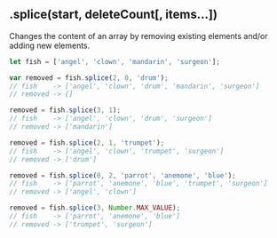 ## .splice(start, deleteCount[, items...])

Changes the content of an array by removing existing elements and/or adding new elements.

```js
let fish = ['angel', 'clown', 'mandarin', 'surgeon'];

var removed = fish.splice(2, 0, 'drum');
// fish    -> ['angel', 'clown', 'drum', 'mandarin', 'surgeon']
// removed -> []

removed = fish.splice(3, 1);
// fish    -> ['angel', 'clown', 'drum', 'surgeon']
// removed -> ['mandarin']

removed = fish.splice(2, 1, 'trumpet');
// fish    -> ['angel', 'clown', 'trumpet', 'surgeon']
// removed -> ['drum']

removed = fish.splice(0, 2, 'parrot', 'anemone', 'blue');
// fish    -> ['parrot', 'anemone', 'blue', 'trumpet', 'surgeon']
// removed -> ['angel', 'clown']

removed = fish.splice(3, Number.MAX_VALUE);
// fish    -> ['parrot', 'anemone', 'blue']
// removed -> ['trumpet', 'surgeon']
```              